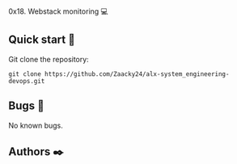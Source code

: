 0x18. Webstack monitoring :computer:

## Quick start :runner:

Git clone the repository:

```
git clone https://github.com/Zaacky24/alx-system_engineering-devops.git
```

## Bugs :loudspeaker:

No known bugs.

## Authors :black_nib:
